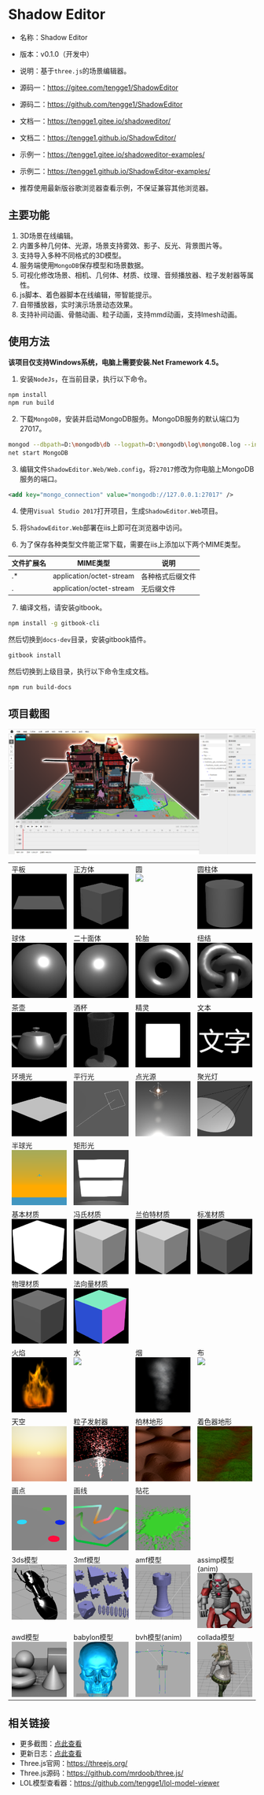 # Shadow Editor

* 名称：Shadow Editor
* 版本：v0.1.0（开发中）
* 说明：基于`three.js`的场景编辑器。

* 源码一：https://gitee.com/tengge1/ShadowEditor
* 源码二：https://github.com/tengge1/ShadowEditor

* 文档一：https://tengge1.gitee.io/shadoweditor/
* 文档二：https://tengge1.github.io/ShadowEditor/

* 示例一：https://tengge1.gitee.io/shadoweditor-examples/
* 示例二：https://tengge1.github.io/ShadowEditor-examples/

* 推荐使用最新版谷歌浏览器查看示例，不保证兼容其他浏览器。

## 主要功能

1. 3D场景在线编辑。
2. 内置多种几何体、光源，场景支持雾效、影子、反光、背景图片等。
3. 支持导入多种不同格式的3D模型。
4. 服务端使用`MongoDB`保存模型和场景数据。
5. 可视化修改场景、相机、几何体、材质、纹理、音频播放器、粒子发射器等属性。
6. js脚本、着色器脚本在线编辑，带智能提示。
7. 自带播放器，实时演示场景动态效果。
8. 支持补间动画、骨骼动画、粒子动画，支持mmd动画，支持lmesh动画。

## 使用方法

**该项目仅支持Windows系统，电脑上需要安装.Net Framework 4.5。**

1. 安装`NodeJs`，在当前目录，执行以下命令。

```bash
npm install
npm run build
```

2. 下载`MongoDB`，安装并启动MongoDB服务。MongoDB服务的默认端口为27017。

```bash
mongod --dbpath=D:\mongodb\db --logpath=D:\mongodb\log\mongoDB.log --install --serviceName MongoDB
net start MongoDB
```

3. 编辑文件`ShadowEditor.Web/Web.config`，将`27017`修改为你电脑上MongoDB服务的端口。

```xml
<add key="mongo_connection" value="mongodb://127.0.0.1:27017" />
```

4. 使用`Visual Studio 2017`打开项目，生成`ShadowEditor.Web`项目。

5. 将`ShadowEditor.Web`部署在iis上即可在浏览器中访问。

6. 为了保存各种类型文件能正常下载，需要在iis上添加以下两个MIME类型。

| 文件扩展名 | MIME类型 | 说明 |
| --------- | -------- | ---- |
| .* | application/octet-stream | 各种格式后缀文件 |
| . | application/octet-stream | 无后缀文件 |

7. 编译文档，请安装gitbook。

```bash
npm install -g gitbook-cli
```

然后切换到`docs-dev`目录，安装gitbook插件。

```bash
gitbook install
```

然后切换到上级目录，执行以下命令生成文档。

```bash
npm run build-docs
```

## 项目截图

![image](images/scene20181125.png)

<table>
    <tr valign="top">
        <td width="25%">平板<br><img src="images/examples/平板.png"></td>
        <td width="25%">正方体<br><img src="images/examples/正方体.png"></td>
        <td width="25%">圆<br><img src="images/examples/圆.png"></td>
        <td width="25%">圆柱体<br><img src="images/examples/圆柱体.png"></td>
    </tr>
    <tr valign="top">
        <td>球体<br><img src="images/examples/球体.png"></td>
        <td>二十面体<br><img src="images/examples/二十面体.png"></td>
        <td>轮胎<br><img src="images/examples/轮胎.png"></td>
        <td>纽结<br><img src="images/examples/纽结.png"></td>
    </tr>
    <tr valign="top">
        <td>茶壶<br><img src="images/examples/茶壶.png"></td>
        <td>酒杯<br><img src="images/examples/酒杯.png"></td>
        <td>精灵<br><img src="images/examples/精灵.png"></td>
        <td>文本<br><img src="images/examples/文本.png"></td>
    </tr>
    <tr valign="top">
        <td>环境光<br><img src="images/examples/环境光.png"></td>
        <td>平行光<br><img src="images/examples/平行光.png"></td>
        <td>点光源<br><img src="images/examples/点光源.png"></td>
        <td>聚光灯<br><img src="images/examples/聚光灯.png"></td>
    </tr>
    <tr valign="top">
        <td>半球光<br><img src="images/examples/半球光.png"></td>
        <td>矩形光<br><img src="images/examples/矩形光.png"></td>
        <td></td>
        <td></td>
    </tr>
    <tr valign="top">
        <td>基本材质<br><img src="images/examples/基本材质.png"></td>
        <td>冯氏材质<br><img src="images/examples/冯氏材质.png"></td>
        <td>兰伯特材质<br><img src="images/examples/兰伯特材质.png"></td>
        <td>标准材质<br><img src="images/examples/标准材质.png"></td>
    </tr>
    <tr valign="top">
        <td>物理材质<br><img src="images/examples/物理材质.png"></td>
        <td>法向量材质<br><img src="images/examples/法向量材质.png"></td>
        <td></td>
        <td></td>
    </tr>
    <tr valign="top">
        <td>火焰<br><img src="images/examples/火焰.png"></td>
        <td>水<br><img src="images/examples/水.png"></td>
        <td>烟<br><img src="images/examples/烟.png"></td>
        <td>布<br><img src="images/examples/布.png"></td>
    </tr>
    <tr valign="top">
        <td>天空<br><img src="images/examples/天空.png"></td>
        <td>粒子发射器<br><img src="images/examples/粒子发射器.png"></td>
        <td>柏林地形<br><img src="images/examples/柏林地形.png"></td>
        <td>着色器地形<br><img src="images/examples/着色器地形.png"></td>
    </tr>
    <tr valign="top">
        <td>画点<br><img src="images/examples/画点.png"></td>
        <td>画线<br><img src="images/examples/画线.png"></td>
        <td>贴花<br><img src="images/examples/贴花.png"></td>
        <td></td>
    </tr>
    <tr valign="top">
        <td>3ds模型<br><img src="images/examples/3ds模型.png"></td>
        <td>3mf模型<br><img src="images/examples/3mf模型.png"></td>
        <td>amf模型<br><img src="images/examples/amf模型.png"></td>
        <td>assimp模型(anim)<br><img src="images/examples/assimp模型.png"></td>
    </tr>
    <tr valign="top">
        <td>awd模型<br><img src="images/examples/awd模型.png"></td>
        <td>babylon模型<br><img src="images/examples/babylon模型.png"></td>
        <td>bvh模型(anim)<br><img src="images/examples/bvh模型.png"></td>
        <td>collada模型<br><img src="images/examples/collada模型.png"></td>
    </tr>
</table>

## 相关链接

* 更多截图：[点此查看](images/README.md)
* 更新日志：[点此查看](UpdateLog.md)
* Three.js官网：https://threejs.org/
* Three.js源码：https://github.com/mrdoob/three.js/
* LOL模型查看器：https://github.com/tengge1/lol-model-viewer